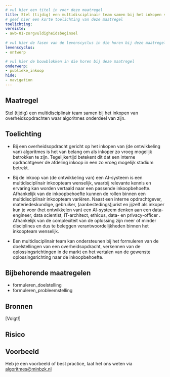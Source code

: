 ```yaml
---
# vul hier een titel in voor deze maatregel
title: Stel (tijdig) een multidisciplinair team samen bij het inkopen van overheidsopdrachten waar algoritmes onderdeel van zijn.
# geef hier een korte toelichting van deze maatregel
toelichting: 
vereiste:
- awb-01-zorgvuldigheidsbeginsel
  
# vul hier de fasen van de levenscyclus in die horen bij deze maatregel
levenscyclus:
- ontwerp

# vul hier de bouwblokken in die horen bij deze maatregel
onderwerp: 
- publieke_inkoop
hide:
- navigation
---
```


<!-- Let op! onderstaande regel met 'tags' niet weghalen! Deze maakt automatisch de knopjes op basis van de metadata  -->
<!-- tags -->

## Maatregel
Stel (tijdig) een multidisciplinair team samen bij het inkopen van overheidsopdrachten waar algoritmes onderdeel van zijn.

## Toelichting 
<!-- Geef hier een toelichting van deze maatregel -->
- Bij een overheidsopdracht gericht op het inkopen van (de ontwikkeling van) algoritmes is het van belang om als inkoper zo vroeg mogelijk betrokken te zijn. Tegelijkertijd betekent dit dat een interne opdrachtgever de afdeling inkoop in een zo vroeg mogelijk stadium betrekt. 

- Bij de inkoop van (de ontwikkeling van) een AI-systeem is een multidisciplinair inkoopteam wenselijk, waarbij relevante kennis en ervaring kan worden vertaald naar een passende inkoopbehoefte. Afhankelijk van de inkoopbehoefte kunnen de rollen binnen een multidisciplinair inkoopteam variëren. Naast een interne opdrachtgever, materiedeskundige, gebruiker, (aanbestedings)jurist en jijzelf als inkoper kun je voor (het ontwikkelen van) een AI-systeem denken aan een data-engineer, data scientist, IT-architect, ethicus, data- en privacy-officer . Afhankelijk van de complexiteit van de oplossing zijn meer of minder disciplines en dus te beleggen verantwoordelijkheden binnen het inkoopteam wenselijk. 

- Een multidisciplinair team kan ondersteunen bij het formuleren van de doelstellingen van een overheidsopdracht, verkennen van de oplossingsrichtingen in de markt en het vertalen van de gewenste oplossingsrichting naar de inkoopbehoefte.

## Bijbehorende maatregelen
<!-- Hier volgt een lijst met vereisten op basis van de in de metadata ingevulde vereiste -->
<!-- Let op! onderstaande regel met 'list_vereisten_on_maatregelen_page' niet weghalen! Deze maakt automatisch een lijst van bijbehorende verseisten op basis van de metadata  -->
<!-- list_vereisten_on_maatregelen_page -->
- formuleren_doelstelling
- formuleren_probleemstelling

## Bronnen 
<!-- Vul hier de relevante bronnen in voor deze maatregel -->
[Volgt!]

## Risico 
<!-- vul hier het specifieke risico in dat kan worden gemitigeerd met behulp van deze maatregel -->

## Voorbeeld
<!-- Voeg hier een voorbeeld toe, door er bijvoorbeeld naar te verwijzen -->

Heb je een voorbeeld of best practice, laat het ons weten via [algoritmes@minbzk.nl](mailto:algoritmes@minbzk.nl)

